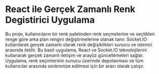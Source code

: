 # React ile Gerçek Zamanlı Renk Degistirici Uygulama

Bu proje, kullanıcıların bir renk paletinden renk seçmelerine ve seçtikleri renge göre arka plan rengini değiştirmelerine olanak tanır.
Socket.IO kullanılarak gerçek zamanlı olarak renk değişiklikleri sunucu ve istemci arasında iletilir. Bu basit uygulama, React ve Socket.IO teknolojilerini kullanarak gerçek zamanlı iletişim ve arayüz güncellemeleri sağlar. Uygulama, renk seçimlerinin sunucu üzerinde depolanması ve tüm kullanıcılar arasında senkronize edilmesi için bir aracı olarak çalışır.
